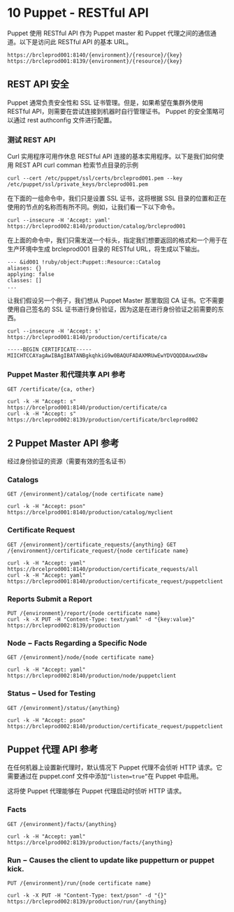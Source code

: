 # **10 Puppet - RESTful API**

Puppet 使用 RESTful API 作为 Puppet master 和 Puppet 代理之间的通信通道。以下是访问此 RESTful API 的基本 URL。

```
https://brcleprod001:8140/{environment}/{resource}/{key}
https://brcleprod001:8139/{environment}/{resource}/{key}
```

## **REST API 安全**

Puppet 通常负责安全性和 SSL 证书管理。但是，如果希望在集群外使用 RESTful API，则需要在尝试连接到机器时自行管理证书。 Puppet 的安全策略可以通过 rest authconfig 文件进行配置。

### **测试 REST API**

Curl 实用程序可用作休息 RESTful API 连接的基本实用程序。以下是我们如何使用 REST API curl comman 检索节点目录的示例

```
curl --cert /etc/puppet/ssl/certs/brcleprod001.pem --key
/etc/puppet/ssl/private_keys/brcleprod001.pem
```

在下面的一组命令中，我们只是设置 SSL 证书，这将根据 SSL 目录的位置和正在使用的节点的名称而有所不同。例如，让我们看一下以下命令。

```
curl --insecure -H 'Accept: yaml'
https://brcleprod002:8140/production/catalog/brcleprod001
```


在上面的命令中，我们只需发送一个标头，指定我们想要返回的格式和一个用于在生产环境中生成 brcleprod001 目录的 RESTful URL，将生成以下输出。

```
--- &id001 !ruby/object:Puppet::Resource::Catalog
aliases: {}
applying: false
classes: []
...
```

让我们假设另一个例子，我们想从 Puppet Master 那里取回 CA 证书。它不需要使用自己签名的 SSL 证书进行身份验证，因为这是在进行身份验证之前需要的东西。

```
curl --insecure -H 'Accept: s' https://brcleprod001:8140/production/certificate/ca

-----BEGIN CERTIFICATE-----
MIICHTCCAYagAwIBAgIBATANBgkqhkiG9w0BAQUFADAXMRUwEwYDVQQDDAxwdXBw
```


### **Puppet Master 和代理共享 API 参考**

```
GET /certificate/{ca, other}

curl -k -H "Accept: s" https://brcelprod001:8140/production/certificate/ca
curl -k -H "Accept: s" https://brcleprod002:8139/production/certificate/brcleprod002
```


## **2 Puppet Master API 参考**


经过身份验证的资源（需要有效的签名证书）

### Catalogs

```
GET /{environment}/catalog/{node certificate name}

curl -k -H "Accept: pson" https://brcelprod001:8140/production/catalog/myclient
```

### Certificate Request

```
GET /{environment}/certificate_requests/{anything} GET
/{environment}/certificate_request/{node certificate name}

curl -k -H "Accept: yaml" https://brcelprod001:8140/production/certificate_requests/all
curl -k -H "Accept: yaml" https://brcleprod001:8140/production/certificate_request/puppetclient
```

### Reports Submit a Report

```
PUT /{environment}/report/{node certificate name}
curl -k -X PUT -H "Content-Type: text/yaml" -d "{key:value}" https://brcleprod002:8139/production
```

### Node − Facts Regarding a Specific Node

```
GET /{environment}/node/{node certificate name}

curl -k -H "Accept: yaml" https://brcleprod002:8140/production/node/puppetclient
```

### Status − Used for Testing

```
GET /{environment}/status/{anything}

curl -k -H "Accept: pson" https://brcleprod002:8140/production/certificate_request/puppetclient
```


## Puppet 代理 API 参考

在任何机器上设置新代理时，默认情况下 Puppet 代理不会侦听 HTTP 请求。它需要通过在 puppet.conf 文件中添加`“listen=true”`在 Puppet 中启用。

这将使 Puppet 代理能够在 Puppet 代理启动时侦听 HTTP 请求。

### **Facts**

```
GET /{environment}/facts/{anything}

curl -k -H "Accept: yaml" https://brcelprod002:8139/production/facts/{anything}
```

### Run − Causes the client to update like puppetturn or puppet kick.

```
PUT /{environment}/run/{node certificate name}

curl -k -X PUT -H "Content-Type: text/pson" -d "{}"
https://brcleprod002:8139/production/run/{anything}
```




